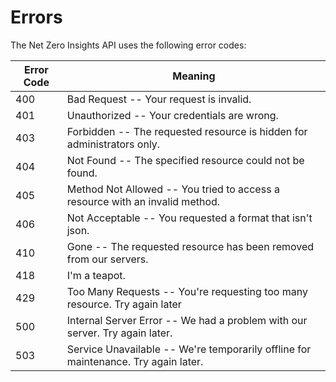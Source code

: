# Errors

The Net Zero Insights API uses the following error codes:


Error Code | Meaning
---------- | -------
400 | Bad Request -- Your request is invalid.
401 | Unauthorized -- Your credentials are wrong.
403 | Forbidden -- The requested resource is hidden for administrators only.
404 | Not Found -- The specified resource could not be found.
405 | Method Not Allowed -- You tried to access a resource with an invalid method.
406 | Not Acceptable -- You requested a format that isn't json.
410 | Gone -- The requested resource has been removed from our servers.
418 | I'm a teapot.
429 | Too Many Requests -- You're requesting too many resource. Try again later
500 | Internal Server Error -- We had a problem with our server. Try again later.
503 | Service Unavailable -- We're temporarily offline for maintenance. Try again later.
